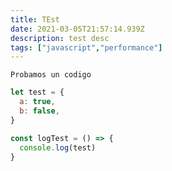 ```yaml
---
title: TEst
date: 2021-03-05T21:57:14.939Z
description: test desc
tags: ["javascript","performance"]
---
```



`Probamos un codigo`

```javascript
let test = {
  a: true,
  b: false,
}

const logTest = () => {
  console.log(test)
}
```